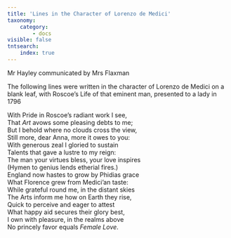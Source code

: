 ```yaml
---
title: 'Lines in the Character of Lorenzo de Medici'
taxonomy:
    category:
        - docs
visible: false
tntsearch:
    index: true
---
```


<div class="author">Mr Hayley communicated by Mrs Flaxman</div>

<span class="title">The following lines were written in the character of Lorenzo de Medici on a blank leaf, with Roscoe’s Life of that eminent man, presented to a lady in 1796</span>

With Pride in Roscoe’s radiant work I see,  
That *Art* avows some pleasing debts to me;  
But I behold where no clouds cross the view,  
Still more, dear Anna, more it owes to you:  
With generous zeal I gloried to sustain  
Talents that gave a lustre to my reign:  
The man your virtues bless, your love inspires  
(Hymen to genius lends etherial fires.)  
England now hastes to grow by Phidias grace  
What Florence grew from Medici’an taste:  
While grateful round me, in the distant skies  
The Arts inform me how on Earth they rise,  
Quick to perceive and eager to attest  
What happy aid secures their glory best,  
I own with pleasure, in the realms above  
No princely favor equals *Female Love*.

